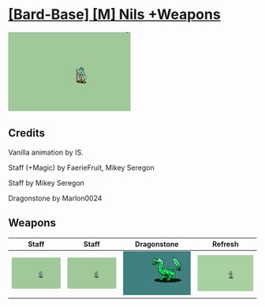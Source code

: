 # [\[Bard-Base\] \[M\] Nils +Weapons](./)

<img src="./7.%20Staff/Staff_000.png" alt="[Bard-Base] [M] Nils +Weapons standing" />

## Credits

Vanilla animation by IS.

Staff (+Magic) by FaerieFruit, Mikey Seregon

Staff by Mikey Seregon

Dragonstone by Marlon0024

## Weapons


|Staff |Staff |Dragonstone |Refresh |
|  :---: | :---: | :---: | :---: |
| <img alt="Staff animation" src="./7.%20Staff/Staff.gif" /> | <img alt="Staff animation" src="./7.%20Staff%20(+Magic)/Staff.gif" /> | <img alt="Dragonstone animation" src="./8.%20Dragonstone/Dragonstone.gif" /> | <img alt="Refresh animation" src="./8.%20Refresh/Refresh.gif" /> |

